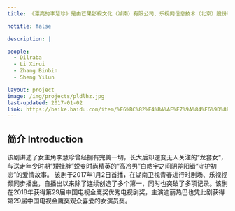 ```yaml
---
title: 《漂亮的李慧珍》是由芒果影视文化（湖南）有限公司、乐视网信息技术（北京）股份有限公司、霍尔果斯嘉行影视文化有限公司联合出品，卢至柔、杨青编剧，赵晨阳执导，迪丽热巴、盛一伦领衔主演，李溪芮、张彬彬、王骁、王一楠、任伟、王一菲、宋文作主演的喜剧爱情剧。

notitle: false

description: |

people:
  - Dilraba
  - Li Xirui
  - Zhang Binbin
  - Sheng Yilun

layout: project
image: /img/projects/pldlhz.jpg
last-updated: 2017-01-02
link: https://baike.baidu.com/item/%E6%BC%82%E4%BA%AE%E7%9A%84%E6%9D%8E%E6%85%A7%E7%8F%8D/20109279
---
```


## 简介 Introduction
该剧讲述了女主角李慧珍曾经拥有完美一切，长大后却逆变无人关注的“龙套女“，与送走年少时期“矮挫胖”蜕变时尚精英的“高冷男”白皓宇之间阴差阳错“守护初恋”的爱情故事。
该剧于2017年1月2日首播，在湖南卫视青春进行时剧场、乐视视频同步播出，自播出以来除了连续创造了多个第一，同时也突破了多项记录。该剧在2018年获得第29届中国电视金鹰奖优秀电视剧奖，主演迪丽热巴也凭此剧获得第29届中国电视金鹰奖观众喜爱的女演员奖。
